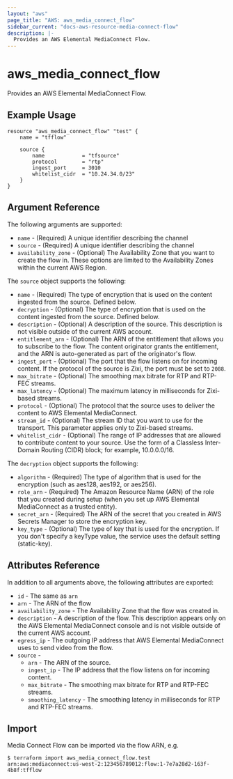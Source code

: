 ```yaml
---
layout: "aws"
page_title: "AWS: aws_media_connect_flow"
sidebar_current: "docs-aws-resource-media-connect-flow"
description: |-
  Provides an AWS Elemental MediaConnect Flow.
---
```


# aws_media_connect_flow

Provides an AWS Elemental MediaConnect Flow.

## Example Usage

```hcl
resource "aws_media_connect_flow" "test" {
	name = "tfflow"

	source {
		name 			= "tfsource"
		protocol 		= "rtp"
		ingest_port 	= 3010
		whitelist_cidr	= "10.24.34.0/23"
	}
}
```

## Argument Reference

The following arguments are supported:

* `name` - (Required) A unique identifier describing the channel
* `source` - (Required) A unique identifier describing the channel
* `availability_zone` - (Optional) The Availability Zone that you want to create the flow in. These options are limited to the Availability Zones within the current AWS Region.

The `source` object supports the following:

* `name` - (Required) The type of encryption that is used on the content ingested from the source. Defined below.
* `decryption` - (Optional) The type of encryption that is used on the content ingested from the source. Defined below.
* `description` - (Optional) A description of the source. This description is not visible outside of the current AWS account.
* `entitlement_arn` - (Optional) The ARN of the entitlement that allows you to subscribe to the flow. The content originator grants the entitlement, and the ARN is auto-generated as part of the originator's flow.
* `ingest_port` - (Optional) The port that the flow listens on for incoming content. If the protocol of the source is Zixi, the port must be set to `2088`.
* `max_bitrate` - (Optional) The smoothing max bitrate for RTP and RTP-FEC streams.
* `max_latency` - (Optional) The maximum latency in milliseconds for Zixi-based streams.
* `protocol` - (Optional) The protocol that the source uses to deliver the content to AWS Elemental MediaConnect.
* `stream_id` - (Optional) The stream ID that you want to use for the transport. This parameter applies only to Zixi-based streams.
* `whitelist_cidr` - (Optional) The range of IP addresses that are allowed to contribute content to your source. Use the form of a Classless Inter-Domain Routing (CIDR) block; for example, 10.0.0.0/16.

The `decryption` object supports the following:

* `algorithm` - (Required) The type of algorithm that is used for the encryption (such as aes128, aes192, or aes256).
* `role_arn` - (Required) The Amazon Resource Name (ARN) of the role that you created during setup (when you set up AWS Elemental MediaConnect as a trusted entity).
* `secret_arn` - (Required) The ARN of the secret that you created in AWS Secrets Manager to store the encryption key.
* `key_type` - (Optional) The type of key that is used for the encryption. If you don't specify a keyType value, the service uses the default setting (static-key).

## Attributes Reference

In addition to all arguments above, the following attributes are exported:

* `id` - The same as `arn`
* `arn` - The ARN of the flow
* `availability_zone` - The Availability Zone that the flow was created in.
* `description` - A description of the flow. This description appears only on the AWS Elemental MediaConnect console and is not visible outside of the current AWS account.
* `egress_ip` - The outgoing IP address that AWS Elemental MediaConnect uses to send video from the flow.
* `source` - 
  * `arn` - The ARN of the source.
  * `ingest_ip` - The IP address that the flow listens on for incoming content.
  * `max_bitrate` - The smoothing max bitrate for RTP and RTP-FEC streams.
  * `smoothing_latency` - The smoothing latency in milliseconds for RTP and RTP-FEC streams.

## Import

Media Connect Flow can be imported via the flow ARN, e.g.

```
$ terraform import aws_media_connect_flow.test arn:aws:mediaconnect:us-west-2:123456789012:flow:1-7e7a28d2-163f-4b8f:tfflow
```
